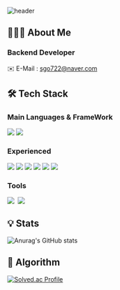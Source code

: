 ![header](https://capsule-render.vercel.app/api?type=slice&color=auto&height=300&section=header&text=Hi!%20I'm%20Jun_Yeong&fontSize=90)


## 👨🏻‍💻 About Me
### Backend Developer

✉️ E-Mail : sgo722@naver.com

## 🛠️ Tech Stack 
### Main Languages & FrameWork
<p>
  <img src="https://img.shields.io/badge/JAVA-007396?style=for-the-badge&logo=OpenJDK&logoColor=white">
  <img src="https://img.shields.io/badge/Spring-6DB33F.svg?&style=for-the-badge&logo=Spring&logoColor=white">
</p>

### Experienced
<p>
  <img src="https://img.shields.io/badge/C++-00599C?style=for-the-badge&logo=c%2B%2B&logoColor=white"/> <img src="https://img.shields.io/badge/JAVA-007396?style=for-the-badge&logo=OpenJDK&logoColor=white"> <img src="https://img.shields.io/badge/MySQL-4479A1?style=for-the-badge&logo=MySQL&logoColor=white"> <img src="https://img.shields.io/badge/github-181717?style=for-the-badge&logo=github&logoColor=white"> <img src="https://img.shields.io/badge/Amazon AWS-232F3E?style=for-the-badge&logo=Amazon%20AWS&logoColor=white"/></a>
<img src="https://img.shields.io/badge/Spring-6DB33F.svg?&style=for-the-badge&logo=Spring&logoColor=white">
</p>

### Tools
<p>
  <img src="https://img.shields.io/badge/Github-181717?style=flat-square&logo=Github&logoColor=white"/>&nbsp
  <img src="https://img.shields.io/badge/Notion-181717?style=flat-square&logo=Notion&logoColor=white"/>&nbsp
</p>

## 💡 Stats

![Anurag's GitHub stats](https://github-readme-stats.vercel.app/api?username=sgo722&show_icons=true&theme=merko)

## 🧩 Algorithm
[![Solved.ac Profile](http://mazassumnida.wtf/api/v2/generate_badge?boj=sgo722)](https://solved.ac/sgo722/)
